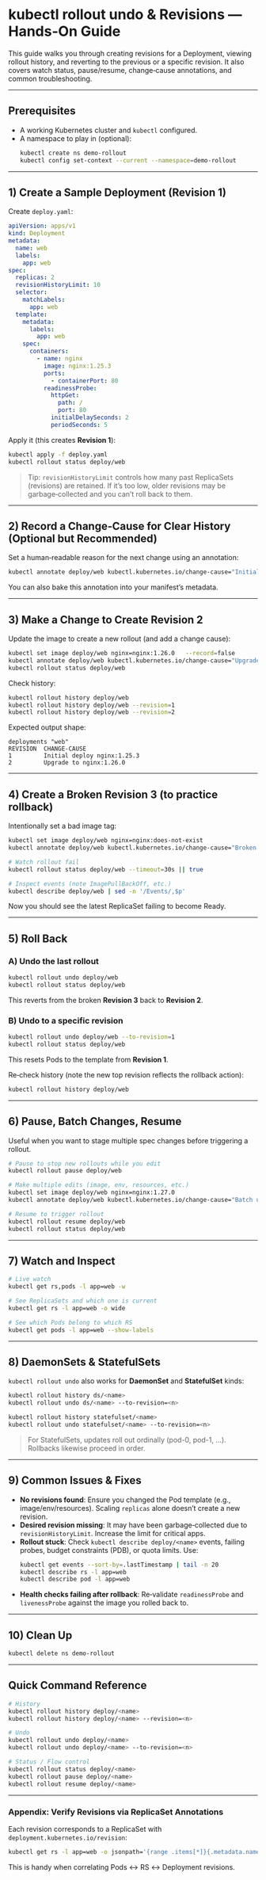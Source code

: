 # kubectl rollout undo & Revisions — Hands‑On Guide

This guide walks you through creating revisions for a Deployment, viewing rollout history, and reverting to the previous or a specific revision. It also covers watch status, pause/resume, change‑cause annotations, and common troubleshooting.

---

## Prerequisites
- A working Kubernetes cluster and `kubectl` configured.
- A namespace to play in (optional):
  ```bash
  kubectl create ns demo-rollout
  kubectl config set-context --current --namespace=demo-rollout
  ```

---

## 1) Create a Sample Deployment (Revision 1)
Create `deploy.yaml`:
```yaml
apiVersion: apps/v1
kind: Deployment
metadata:
  name: web
  labels:
    app: web
spec:
  replicas: 2
  revisionHistoryLimit: 10
  selector:
    matchLabels:
      app: web
  template:
    metadata:
      labels:
        app: web
    spec:
      containers:
        - name: nginx
          image: nginx:1.25.3
          ports:
            - containerPort: 80
          readinessProbe:
            httpGet:
              path: /
              port: 80
            initialDelaySeconds: 2
            periodSeconds: 5
```
Apply it (this creates **Revision 1**):
```bash
kubectl apply -f deploy.yaml
kubectl rollout status deploy/web
```

> Tip: `revisionHistoryLimit` controls how many past ReplicaSets (revisions) are retained. If it’s too low, older revisions may be garbage‑collected and you can’t roll back to them.

---

## 2) Record a Change‑Cause for Clear History (Optional but Recommended)
Set a human‑readable reason for the next change using an annotation:
```bash
kubectl annotate deploy/web kubectl.kubernetes.io/change-cause="Initial deploy nginx:1.25.3"
```
You can also bake this annotation into your manifest’s metadata.

---

## 3) Make a Change to Create **Revision 2**
Update the image to create a new rollout (and add a change cause):
```bash
kubectl set image deploy/web nginx=nginx:1.26.0   --record=false
kubectl annotate deploy/web kubectl.kubernetes.io/change-cause="Upgrade to nginx:1.26.0"
kubectl rollout status deploy/web
```

Check history:
```bash
kubectl rollout history deploy/web
kubectl rollout history deploy/web --revision=1
kubectl rollout history deploy/web --revision=2
```

Expected output shape:
```
deployments "web"
REVISION  CHANGE-CAUSE
1         Initial deploy nginx:1.25.3
2         Upgrade to nginx:1.26.0
```

---

## 4) Create a **Broken Revision 3** (to practice rollback)
Intentionally set a bad image tag:
```bash
kubectl set image deploy/web nginx=nginx:does-not-exist
kubectl annotate deploy/web kubectl.kubernetes.io/change-cause="Broken image for demo"

# Watch rollout fail
kubectl rollout status deploy/web --timeout=30s || true

# Inspect events (note ImagePullBackOff, etc.)
kubectl describe deploy/web | sed -n '/Events/,$p'
```

Now you should see the latest ReplicaSet failing to become Ready.

---

## 5) Roll Back
### A) Undo the **last** rollout
```bash
kubectl rollout undo deploy/web
kubectl rollout status deploy/web
```
This reverts from the broken **Revision 3** back to **Revision 2**.

### B) Undo to a **specific** revision
```bash
kubectl rollout undo deploy/web --to-revision=1
kubectl rollout status deploy/web
```
This resets Pods to the template from **Revision 1**.

Re‑check history (note the new top revision reflects the rollback action):
```bash
kubectl rollout history deploy/web
```

---

## 6) Pause, Batch Changes, Resume
Useful when you want to stage multiple spec changes before triggering a rollout.
```bash
# Pause to stop new rollouts while you edit
kubectl rollout pause deploy/web

# Make multiple edits (image, env, resources, etc.)
kubectl set image deploy/web nginx=nginx:1.27.0
kubectl annotate deploy/web kubectl.kubernetes.io/change-cause="Batch update to nginx:1.27.0"

# Resume to trigger rollout
kubectl rollout resume deploy/web
kubectl rollout status deploy/web
```

---

## 7) Watch and Inspect
```bash
# Live watch
kubectl get rs,pods -l app=web -w

# See ReplicaSets and which one is current
kubectl get rs -l app=web -o wide

# See which Pods belong to which RS
kubectl get pods -l app=web --show-labels
```

---

## 8) DaemonSets & StatefulSets
`kubectl rollout undo` also works for **DaemonSet** and **StatefulSet** kinds:
```bash
kubectl rollout history ds/<name>
kubectl rollout undo ds/<name> --to-revision=<n>

kubectl rollout history statefulset/<name>
kubectl rollout undo statefulset/<name> --to-revision=<n>
```
> For StatefulSets, updates roll out ordinally (pod-0, pod-1, …). Rollbacks likewise proceed in order.

---

## 9) Common Issues & Fixes
- **No revisions found**: Ensure you changed the Pod template (e.g., image/env/resources). Scaling `replicas` alone doesn’t create a new revision.
- **Desired revision missing**: It may have been garbage‑collected due to `revisionHistoryLimit`. Increase the limit for critical apps.
- **Rollout stuck**: Check `kubectl describe deploy/<name>` events, failing probes, budget constraints (PDB), or quota limits. Use:
  ```bash
  kubectl get events --sort-by=.lastTimestamp | tail -n 20
  kubectl describe rs -l app=web
  kubectl describe pod -l app=web
  ```
- **Health checks failing after rollback**: Re‑validate `readinessProbe` and `livenessProbe` against the image you rolled back to.

---

## 10) Clean Up
```bash
kubectl delete ns demo-rollout
```

---

## Quick Command Reference
```bash
# History
kubectl rollout history deploy/<name>
kubectl rollout history deploy/<name> --revision=<n>

# Undo
kubectl rollout undo deploy/<name>
kubectl rollout undo deploy/<name> --to-revision=<n>

# Status / Flow control
kubectl rollout status deploy/<name>
kubectl rollout pause deploy/<name>
kubectl rollout resume deploy/<name>
```

---

### Appendix: Verify Revisions via ReplicaSet Annotations
Each revision corresponds to a ReplicaSet with `deployment.kubernetes.io/revision`:
```bash
kubectl get rs -l app=web -o jsonpath='{range .items[*]}{.metadata.name}{"\t"}{.metadata.annotations.deployment\\.kubernetes\\.io/revision}{"\n"}{end}'
```
This is handy when correlating Pods ↔ RS ↔ Deployment revisions.
